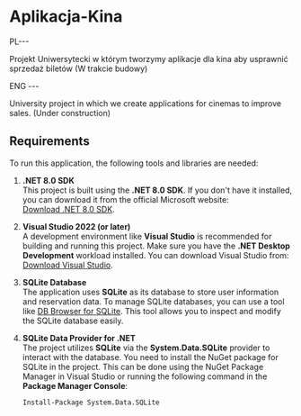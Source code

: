 # Aplikacja-Kina

PL---

Projekt Uniwersytecki w którym tworzymy aplikacje dla kina aby usprawnić sprzedaż biletów
(W trakcie budowy)

ENG ---

University project in which we create applications for cinemas to improve sales.
(Under construction)

## Requirements

To run this application, the following tools and libraries are needed:

1. **.NET 8.0 SDK**  
   This project is built using the **.NET 8.0 SDK**. If you don't have it installed, you can download it from the official Microsoft website:  
   [Download .NET 8.0 SDK](https://dotnet.microsoft.com/download/dotnet).

2. **Visual Studio 2022 (or later)**  
   A development environment like **Visual Studio** is recommended for building and running this project. Make sure you have the **.NET Desktop Development** workload installed. You can download Visual Studio from:  
   [Download Visual Studio](https://visualstudio.microsoft.com/downloads/).

3. **SQLite Database**  
   The application uses **SQLite** as its database to store user information and reservation data. To manage SQLite databases, you can use a tool like [DB Browser for SQLite](https://sqlitebrowser.org/dl/). This tool allows you to inspect and modify the SQLite database easily.

4. **SQLite Data Provider for .NET**  
   The project utilizes **SQLite** via the **System.Data.SQLite** provider to interact with the database. You need to install the NuGet package for SQLite in the project. This can be done using the NuGet Package Manager in Visual Studio or running the following command in the **Package Manager Console**:
   
   ```bash
   Install-Package System.Data.SQLite
   
